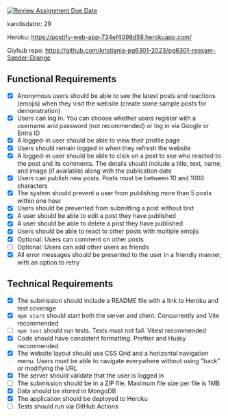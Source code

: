 [![Review Assignment Due Date](https://classroom.github.com/assets/deadline-readme-button-22041afd0340ce965d47ae6ef1cefeee28c7c493a6346c4f15d667ab976d596c.svg)](https://classroom.github.com/a/nHPSu_dn)

kandisdatnr: 
	29

Heroku:
https://postify-web-app-734ef4098d58.herokuapp.com/

Giyhub repo:
https://github.com/kristiania-pg6301-2023/pg6301-reexam-Sander-Drange 

## Functional Requirements

- [x] Anonymous users should be able to see the latest posts and reactions (emojis) when they visit the website (create
      some sample posts for demonstration)
- [x] Users can log in. You can choose whether users register with a username and password (not recommended) or log in
      via Google or Entra ID
- [x] A logged-in user should be able to view their profile page
- [x] Users should remain logged in when they refresh the website
- [x] A logged-in user should be able to click on a post to see who reacted to the post and its comments. The details
      should include a title, text, name, and image (if available) along with the publication date
- [x] Users can publish new posts. Posts must be between 10 and 1000 characters
- [x] The system should prevent a user from publishing more than 5 posts within one hour
- [x] Users should be prevented from submitting a post without text
- [x] A user should be able to edit a post they have published
- [x] A user should be able to delete a post they have published
- [x] Users should be able to react to other posts with multiple emojis
- [x] Optional: Users can comment on other posts
- [ ] Optional: Users can add other users as friends
- [x] All error messages should be presented to the user in a friendly manner, with an option to retry

## Technical Requirements

- [x] The submission should include a README file with a link to Heroku and test coverage
- [x] `npm start` should start both the server and client. Concurrently and Vite recommended
- [ ] `npm test` should run tests. Tests must not fail. Vitest recommended
- [x] Code should have consistent formatting. Prettier and Husky recommended
- [x] The website layout should use CSS Grid and a horizontal navigation menu. Users must be able to navigate everywhere
      without using "back" or modifying the URL
- [x] The server should validate that the user is logged in
- [ ] The submission should be in a ZIP file. Maximum file size per file is 1MB
- [x] Data should be stored in MongoDB
- [x] The application should be deployed to Heroku
- [ ] Tests should run via GitHub Actions
